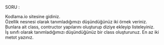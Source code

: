SORU :

Kodlama.io sitesine gidiniz.<br>
Özellik nesnesi olarak tanımladığımızı düşündüğünüz iki örnek veriniz.<br>
Bunlara ait class, contructor yapılarını oluşturup diziye ekleyip listeleyiniz.<br>
İş sınıfı olarak tanımladığımızı düşündüğünüz bir class oluşturunuz. En az iki metot yazınız.<br>
